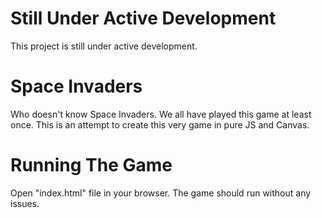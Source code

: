 # Still Under Active Development

This project is still under active development.

# Space Invaders

Who doesn't know Space Invaders. We all have played this game at least once. This is an attempt to create this very game in pure JS and Canvas.

# Running The Game

Open "index.html" file in your browser. The game should run without any issues.